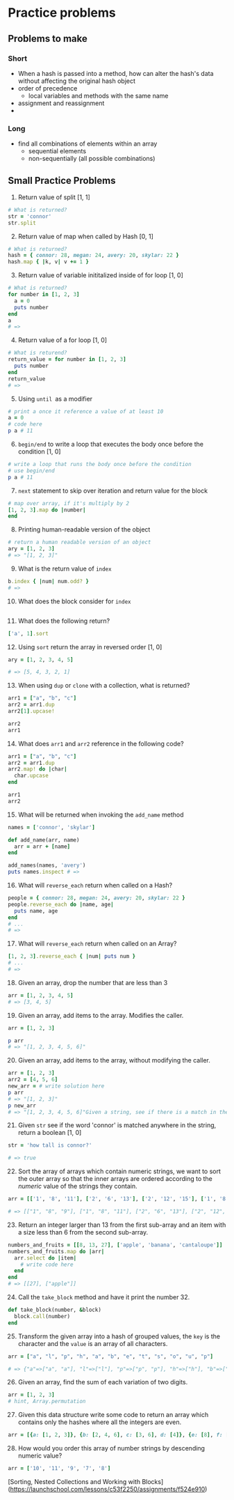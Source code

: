 # Practice problems

## Problems to make

### Short

* When a hash is passed into a method, how can alter the hash's data without affecting the original hash object
* order of precedence
  * local variables and methods with the same name
* assignment and reassignment
* 

### Long

* find all combinations of elements within an array
  * sequential elements
  * non-sequentially (all possible combinations)

## Small Practice Problems

1. Return value of split [1, 1]

```ruby
# What is returned?
str = 'connor'
str.split
```

2. Return value of map when called by Hash [0, 1]

```ruby
# What is returned?
hash = { connor: 28, megan: 24, avery: 20, skylar: 22 }
hash.map { |k, v| v += 1 }
```

3. Return value of variable inititalized inside of for loop [1, 0]

```ruby
# What is returned?
for number in [1, 2, 3]
  a = 0
  puts number
end
a
# => 
```

4. Return value of a for loop [1, 0]

```ruby
# What is returend?
return_value = for number in [1, 2, 3]
  puts number
end
return_value
# =>
```

5. Using `until `as a modifier

```ruby
# print a once it reference a value of at least 10
a = 0
# code here
p a # 11
```

6. `begin/end` to write a loop that executes the body once before the condition [1, 0]

```ruby
# write a loop that runs the body once before the condition
# use begin/end
p a # 11
```

7. `next` statement to skip over iteration and return value for the block

```ruby
# map over array, if it's multiply by 2
[1, 2, 3].map do |number|
end
```

8. Printing human-readable version of the object

```ruby
# return a human readable version of an object
ary = [1, 2, 3]
# => "[1, 2, 3]"
```

9. What is the return value of `index`

```ruby
b.index { |num| num.odd? }
# => 
```

10. What does the block consider for `index`

```ruby

```

11. What does the following return?

```ruby
['a', 1].sort
```

12. Using `sort` return the array in reversed order [1, 0]

```ruby
ary = [1, 2, 3, 4, 5]

# => [5, 4, 3, 2, 1]
```

13. When using `dup` or `clone` with a collection, what is returned?

```ruby
arr1 = ["a", "b", "c"]
arr2 = arr1.dup
arr2[1].upcase!

arr2
arr1 
```

14. What does `arr1` and `arr2` reference in the following code?

```ruby
arr1 = ["a", "b", "c"]
arr2 = arr1.dup
arr2.map! do |char|
  char.upcase
end

arr1
arr2
```



15. What will be returned when invoking the `add_name` method

```ruby
names = ['connor', 'skylar']

def add_name(arr, name)
  arr = arr + [name]
end

add_names(names, 'avery')
puts names.inspect # => 
```



16. What will `reverse_each` return when called on a Hash?

```ruby
people = { connor: 28, megan: 24, avery: 20, skylar: 22 }
people.reverse_each do |name, age|
  puts name, age
end
# ...
# =>
```



17. What will `reverse_each` return when called on an Array?

```ruby
[1, 2, 3].reverse_each { |num| puts num }
# ...
# => 
```



18. Given an array, drop the number that are less than 3

```ruby
arr = [1, 2, 3, 4, 5]
# => [3, 4, 5]
```



19. Given an array, add items to the array. Modifies the caller.

```ruby
arr = [1, 2, 3]

p arr
# => "[1, 2, 3, 4, 5, 6]"
```



20. Given an array, add items to the array, without modifying the caller.

```ruby
arr = [1, 2, 3]
arr2 = [4, 5, 6]
new_arr = # write solution here
p arr 
# => "[1, 2, 3]"
p new_arr
# => "[1, 2, 3, 4, 5, 6]"Given a string, see if there is a match in the string that matches the word 'connor', return a boolean value.
```



21. Given `str` see if the word 'connor' is matched anywhere in the string, return a boolean [1, 0]

```ruby
str = 'how tall is connor?'

# => true
```



22. Sort the array of arrays which contain numeric strings, we want to sort the outer array so that the inner arrays are ordered according to the *numeric* value of the strings they contain. 

```ruby
arr = [['1', '8', '11'], ['2', '6', '13'], ['2', '12', '15'], ['1', '8', '9']]

# => [["1", "8", "9"], ["1", "8", "11"], ["2", "6", "13"], ["2", "12", "15"]]
```

[Source]: https://launchschool.com/lessons/c53f2250/assignments/c633cf37	"Working With Blocks"



23. Return an integer larger than 13 from the first sub-array and an item with a size less than 6 from the second sub-array. 

```ruby
numbers_and_fruits = [[8, 13, 27], ['apple', 'banana', 'cantaloupe']]
numbers_and_fruits.map do |arr|
  arr.select do |item|
    # write code here
  end
end 
# => [[27], ["apple"]]
```
[Source]: https://launchschool.com/lessons/c53f2250/assignments/c633cf37	"Working With Blocks"



24. Call the `take_block` method and have it print the number 32.

```ruby
def take_block(number, &block)
  block.call(number)
end
```



25. Transform the given array into a hash of grouped values, the `key` is the character and the `value` is an array of all characters.

```ruby
arr = ["a", "l", "p", "h", "a", "b", "e", "t", "s", "o", "u", "p"]

# => {"a"=>["a", "a"], "l"=>["l"], "p"=>["p", "p"], "h"=>["h"], "b"=>["b"], "e"=>["e"],           "t"=>["t"], "s"=>["s"],"o"=>["o"], "u"=>["u"] }

```

26. Given an array, find the sum of each variation of two digits.

```ruby
arr = [1, 2, 3]
# hint, Array.permutation
```

27. Given this data structure write some code to return an array which contains only the hashes where all the integers are even.

```ruby
arr = [{a: [1, 2, 3]}, {b: [2, 4, 6], c: [3, 6], d: [4]}, {e: [8], f: [6, 10]}]

```



28. How would you order this array of number strings by descending numeric value?

```ruby
arr = ['10', '11', '9', '7', '8']
```

[Sorting, Nested Collections and Working with Blocks] (https://launchschool.com/lessons/c53f2250/assignments/f524e910)

